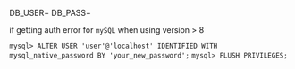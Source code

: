 DB_USER=
DB_PASS=

if getting auth error for `mySQL` when using version > 8

`mysql> ALTER USER 'user'@'localhost' IDENTIFIED WITH mysql_native_password BY 'your_new_password';`
`mysql> FLUSH PRIVILEGES;`
